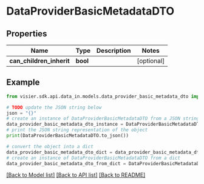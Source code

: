 # DataProviderBasicMetadataDTO


## Properties

Name | Type | Description | Notes
------------ | ------------- | ------------- | -------------
**can_children_inherit** | **bool** |  | [optional] 

## Example

```python
from visier.sdk.api.data_in.models.data_provider_basic_metadata_dto import DataProviderBasicMetadataDTO

# TODO update the JSON string below
json = "{}"
# create an instance of DataProviderBasicMetadataDTO from a JSON string
data_provider_basic_metadata_dto_instance = DataProviderBasicMetadataDTO.from_json(json)
# print the JSON string representation of the object
print(DataProviderBasicMetadataDTO.to_json())

# convert the object into a dict
data_provider_basic_metadata_dto_dict = data_provider_basic_metadata_dto_instance.to_dict()
# create an instance of DataProviderBasicMetadataDTO from a dict
data_provider_basic_metadata_dto_from_dict = DataProviderBasicMetadataDTO.from_dict(data_provider_basic_metadata_dto_dict)
```
[[Back to Model list]](../README.md#documentation-for-models) [[Back to API list]](../README.md#documentation-for-api-endpoints) [[Back to README]](../README.md)


